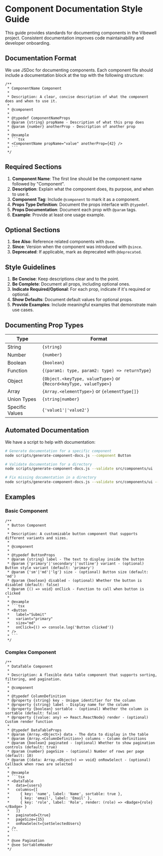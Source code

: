 # Component Documentation Style Guide

This guide provides standards for documenting components in the Vibewell project. Consistent documentation improves code maintainability and developer onboarding.

## Documentation Format

We use JSDoc for documenting components. Each component file should include a documentation block at the top with the following structure:

```tsx
/**
 * ComponentName Component
 * 
 * Description: A clear, concise description of what the component does and when to use it.
 * 
 * @component
 * 
 * @typedef ComponentNameProps
 * @param {string} propName - Description of what this prop does
 * @param {number} anotherProp - Description of another prop
 * 
 * @example
 * ```tsx
 * <ComponentName propName="value" anotherProp={42} />
 * ```
 */
```

## Required Sections

1. **Component Name**: The first line should be the component name followed by "Component".
2. **Description**: Explain what the component does, its purpose, and when to use it.
3. **Component Tag**: Include `@component` to mark it as a component.
4. **Props Type Definition**: Document the props interface with `@typedef`.
5. **Props Documentation**: Document each prop with `@param` tags.
6. **Example**: Provide at least one usage example.

## Optional Sections

1. **See Also**: Reference related components with `@see`.
2. **Since**: Version when the component was introduced with `@since`.
3. **Deprecated**: If applicable, mark as deprecated with `@deprecated`.

## Style Guidelines

1. **Be Concise**: Keep descriptions clear and to the point.
2. **Be Complete**: Document all props, including optional ones.
3. **Indicate Required/Optional**: For each prop, indicate if it's required or optional.
4. **Show Defaults**: Document default values for optional props.
5. **Provide Examples**: Include meaningful examples that demonstrate main use cases.

## Documenting Prop Types

| Type | Format |
|------|--------|
| String | `{string}` |
| Number | `{number}` |
| Boolean | `{boolean}` |
| Function | `{(param1: type, param2: type) => returnType}` |
| Object | `{Object.<keyType, valueType>}` or `{Record<keyType, valueType>}` |
| Array | `{Array.<elementType>}` or `{elementType[]}` |
| Union Types | `{string\|number}` |
| Specific Values | `{'value1'\|'value2'}` |

## Automated Documentation

We have a script to help with documentation:

```bash
# Generate documentation for a specific component
node scripts/generate-component-docs.js --component Button

# Validate documentation for a directory
node scripts/generate-component-docs.js --validate src/components/ui

# Fix missing documentation in a directory
node scripts/generate-component-docs.js --validate src/components/ui --fix
```

## Examples

### Basic Component

```tsx
/**
 * Button Component
 * 
 * Description: A customizable button component that supports different variants and sizes.
 * 
 * @component
 * 
 * @typedef ButtonProps
 * @param {string} label - The text to display inside the button
 * @param {'primary'|'secondary'|'outline'} variant - (optional) Button style variant (default: 'primary')
 * @param {'sm'|'md'|'lg'} size - (optional) Button size (default: 'md')
 * @param {boolean} disabled - (optional) Whether the button is disabled (default: false)
 * @param {() => void} onClick - Function to call when button is clicked
 * 
 * @example
 * ```tsx
 * <Button
 *   label="Submit"
 *   variant="primary"
 *   size="md"
 *   onClick={() => console.log('Button clicked')}
 * />
 * ```
 */
```

### Complex Component

```tsx
/**
 * DataTable Component
 * 
 * Description: A flexible data table component that supports sorting, filtering, and pagination.
 * 
 * @component
 * 
 * @typedef ColumnDefinition
 * @property {string} key - Unique identifier for the column
 * @property {string} label - Display name for the column
 * @property {boolean} sortable - (optional) Whether the column is sortable (default: false)
 * @property {(value: any) => React.ReactNode} render - (optional) Custom render function
 * 
 * @typedef DataTableProps
 * @param {Array.<Object>} data - The data to display in the table
 * @param {Array.<ColumnDefinition>} columns - Column definitions
 * @param {boolean} paginated - (optional) Whether to show pagination controls (default: true)
 * @param {number} pageSize - (optional) Number of rows per page (default: 10)
 * @param {(data: Array.<Object>) => void} onRowSelect - (optional) Callback when rows are selected
 * 
 * @example
 * ```tsx
 * <DataTable
 *   data={users}
 *   columns={[
 *     { key: 'name', label: 'Name', sortable: true },
 *     { key: 'email', label: 'Email' },
 *     { key: 'role', label: 'Role', render: (role) => <Badge>{role}</Badge> }
 *   ]}
 *   paginated={true}
 *   pageSize={15}
 *   onRowSelect={setSelectedUsers}
 * />
 * ```
 * 
 * @see Pagination
 * @see SortableHeader
 */
``` 